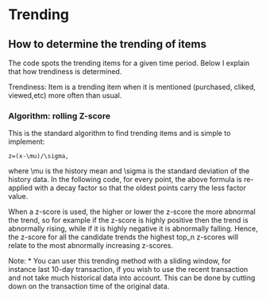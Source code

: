 # Trending
## How to determine the trending of items
The code spots the trending items for a given time period. Below I explain that how trendiness is determined.

Trendiness: Item is a trending item when it is mentioned (purchased, cliked, viewed,etc) more often than usual. 

### Algorithm: rolling Z-score
This is the standard algorithm to find trending items and is simple to implement:
```
z=(x-\mu)/\sigma,
```
where \mu is the history mean and \sigma is the standard deviation of the history data. In the following code, for every point,
the above formula is re-applied with a decay factor so that the oldest points carry the less factor value. 

When a z-score is used, the higher or lower the z-score the more abnormal the trend, so for example if the z-score is highly
 positive then the trend is abnormally rising, while if it is highly negative it is abnormally falling. Hence, the z-score
  for all the candidate trends the highest top_n z-scores will relate to the most abnormally increasing z-scores.
  
Note:
    * You can user this trending method with a sliding window, for instance last 10-day transaction, if you wish to use the 
    recent transaction and not take much historical data into account. This can be done by cutting down on the transaction time 
    of the original data.
